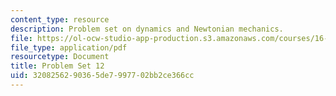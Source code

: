 ```yaml
---
content_type: resource
description: Problem set on dynamics and Newtonian mechanics.
file: https://ol-ocw-studio-app-production.s3.amazonaws.com/courses/16-07-dynamics-fall-2009/3208256290365de7997702bb2ce366cc_MIT16_07F09_hw12.pdf
file_type: application/pdf
resourcetype: Document
title: Problem Set 12
uid: 32082562-9036-5de7-9977-02bb2ce366cc
---
```


